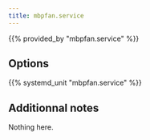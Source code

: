 ```yaml
---
title: mbpfan.service
---
```


{{% provided_by "mbpfan.service" %}}

## Options

{{% systemd_unit "mbpfan.service" %}}

## Additionnal notes

Nothing here.